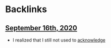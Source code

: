 
# Backlinks
## [September 16th, 2020](<September 16th, 2020.md>)
- I realized that I still not used to [acknowledge](<acknowledge.md>)

